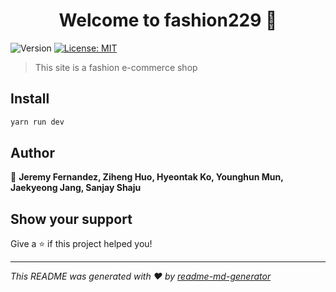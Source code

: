<h1 align="center">Welcome to fashion229 👋</h1>
<p>
  <img alt="Version" src="https://img.shields.io/badge/version-1.0.0-blue.svg?cacheSeconds=2592000" />
  <a href="#" target="_blank">
    <img alt="License: MIT" src="https://img.shields.io/badge/License-MIT-yellow.svg" />
  </a>
</p>

> This site is a fashion e-commerce shop

## Install

```sh
yarn run dev
```

## Author

👤 **Jeremy Fernandez, Ziheng Huo, Hyeontak Ko, Younghun Mun, Jaekyeong Jang, Sanjay Shaju**


## Show your support

Give a ⭐️ if this project helped you!

***
_This README was generated with ❤️ by [readme-md-generator](https://github.com/kefranabg/readme-md-generator)_